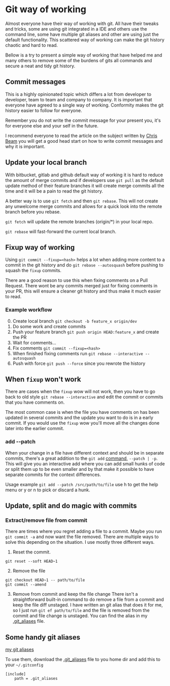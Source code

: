 # Git way of working
Almost everyone have their way of working with git. All have their tweaks and
tricks, some are using git integrated in a IDE and others use the command line,
some have multiple git aliases and other are using just the default
functionality. This scattered way of working can make the git history chaotic
and hard to read.

Bellow is a try to present a simple way of working that have helped me and
many others to remove some of the burdens of gits all commands and secure a neat
and tidy git history.

## Commit messages
This is a highly opinionated topic which differs a lot from developer to
developer, team to team and company to company. It is important that everyone have
agreed to a single way of working. Conformity makes the git history easier to 
follow for everyone.

Remember you do not write the commit message for your present you, it's for
everyone else and your self in the future.

I recommend everyone to read the article on the subject written by [Chris Beam](https://chris.beams.io/posts/git-commit/#imperative)
you will get a good head start on how to write commit messages and why it is
important.

## Update your local branch
With bitbucket, gitlab and github default way of working it is hard to reduce
the amount of merge commits and if developers use `git pull` as the default
update method of their feature branches it will create merge commits all the
time and it will be a pain to read the git history.

A better way is to use `git fetch` and then `git rebase`. This will not
create any unwelcome merge commits and allows for a quick look into
the remote branch before you rebase.

`git fetch` will update the remote branches (origin/*) in your local repo.

`git rebase` will fast-forward the current local branch.

## Fixup way of working
Using `git commit --fixup=<hash>` helps a lot when adding more content to a
commit in the git history and do `git rebase --autosquash` before pushing to
squash the `fixup` commits.

There are a good reason to use this when fixing comments on a Pull Request.
There wont be any commits merged just for fixing comments in your
PR, this will ensure a cleaner git history and thus make it much easier to
read.

### Example workflow
0. Create local branch `git checkout -b feature_x origin/dev`
1. Do some work and create commits
2. Push your feature branch `git push origin HEAD:feature_x` and create the PR
3. Wait for comments...
4. Fix comments `git commit --fixup=<hash>`
5. When finished fixing comments run `git rebase --interactive --autosquash`
6. Push with force `git push --force` since you rewrote the history

## When `fixup` won't work
There are cases when the `fixup` wow will not work, then you have to go back to
old style `git rebase --interactive` and edit the commit or commits that you
have comments on.

The most common case is when the file you have comments on has been updated in
several commits and the update you want to do is in a early commit. If you
would use the `fixup` wow you'll move all the changes done later into the
earlier commit.

### add --patch
When your change in a file have different context and should be in separate
commits, there's a great addition to the `git add` [command](https://git-scm.com/docs/git-add#Documentation/git-add.txt---patch), `--patch | -p`.
This will give you an interactive add where you can add small hunks of code or split
them up to be even smaller and by that make it possible to have separate commits
for the context differences.

Usage example `git add --patch /src/path/to/file`
use h to get the help menu or y or n to pick or discard a hunk.

## Update, split and do magic with commits

### Extract/remove file from commit
There are times where you regret adding a file to a commit. Maybe you run 
`git commit -a` and now want the file removed.
There are multiple ways to solve this depending on the situation.
I use mostly three different ways.

1. Reset the commit.
```
git reset --soft HEAD~1
```

2. Remove the file
```
git checkout HEAD~1 -- path/to/file
git commit --amend
```

3. Remove from commit and keep the file change
There isn't a straightforward built-in command to do remove a file from a
commit and keep the file diff unstaged. I have written an git alias that does
it for me, so I just run `git ef path/to/file` and the file is removed from the
commit and file change is unstaged.
You can find the alias in my [.git_aliases](./.git_aliases) file.

## Some handy git aliases
[my git aliases](./.git_aliases)

To use them, download the [.git_aliases](./.git_aliases) file to you home dir and add this to your `~/.gitconfig`
```
[include]
    path = .git_aliases
```

